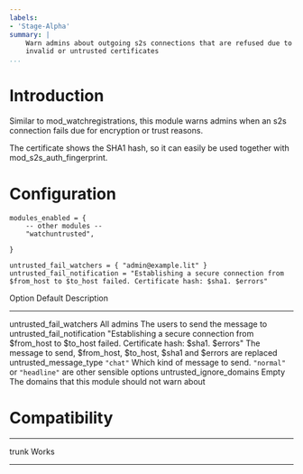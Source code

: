 ```yaml
---
labels:
- 'Stage-Alpha'
summary: |
    Warn admins about outgoing s2s connections that are refused due to
    invalid or untrusted certificates
...
```


Introduction
============

Similar to mod\_watchregistrations, this module warns admins when an s2s
connection fails due for encryption or trust reasons.

The certificate shows the SHA1 hash, so it can easily be used together
with mod\_s2s\_auth\_fingerprint.

Configuration
=============

    modules_enabled = {
        -- other modules --
        "watchuntrusted",

    }

    untrusted_fail_watchers = { "admin@example.lit" }
    untrusted_fail_notification = "Establishing a secure connection from $from_host to $to_host failed. Certificate hash: $sha1. $errors"

  Option                          Default                                                                                                         Description
  ------------------------------- --------------------------------------------------------------------------------------------------------------- --------------------------------------------------------------------------------------
  untrusted\_fail\_watchers       All admins                                                                                                      The users to send the message to
  untrusted\_fail\_notification   "Establishing a secure connection from \$from\_host to \$to\_host failed. Certificate hash: \$sha1. \$errors"   The message to send, \$from\_host, \$to\_host, \$sha1 and \$errors are replaced
  untrusted\_message\_type        `"chat"`                                                                                                        Which kind of message to send. `"normal"` or `"headline"` are other sensible options
  untrusted\_ignore\_domains      Empty                                                                                                           The domains that this module should not warn about

Compatibility
=============

  ------- -------
  trunk   Works
  ------- -------
